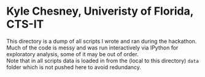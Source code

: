 # Kyle Chesney, Univeristy of Florida, CTS-IT

This directory is a dump of all scripts I wrote and ran during the hackathon. Much of the code is messy and was run interactively via IPython for exploratory analysis, some of it may be out of order.  
Note that in all scripts data is loaded in from the (local to this directory) `data` folder which is not pushed here to avoid redundancy.
